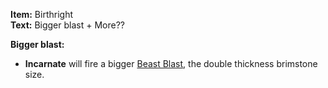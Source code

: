 **Item:** Birthright
<br>
**Text:** Bigger blast + More??

**Bigger blast:**
- **Incarnate** will fire a bigger [Beast Blast](/docs/characters/Incarnate/items/active/Beast%20Blast/idea.md), the double thickness brimstone size.

